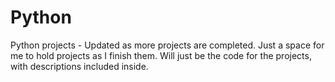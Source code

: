 # Python
Python projects - Updated as more projects are completed. Just a space for me to hold projects as I finish them. Will just be the code for the projects, with descriptions included inside.
